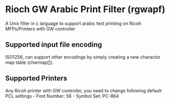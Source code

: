 # Rioch GW Arabic Print Filter (rgwapf)

A Unix filter in c larguage to support arabic text printing on Ricoh MFPs/Printers with GW controller
## Supported input file encoding
ISO1256, can support other encodings by simply creating a new charactor map table (charmap[]).
## Supported Printers
Any Ricoh printer with GW controller, you need to change following default PCL settings
	- Font Number: 56
	- Symbol Set: PC-864
